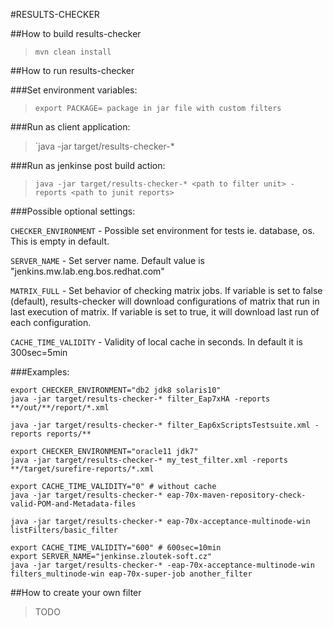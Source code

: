 #RESULTS-CHECKER


##How to build results-checker

> `mvn clean install`

##How to run results-checker

###Set environment variables:

> `export PACKAGE= package in jar file with custom filters`

###Run as client application:

> `java -jar target/results-checker-* <job name>

###Run as jenkinse post build action:

> `java -jar target/results-checker-* <path to filter unit> -reports <path to junit reports>`

###Possible optional settings:

`CHECKER_ENVIRONMENT` - Possible set environment for tests ie. database, os. This is empty in default.

`SERVER_NAME` - Set server name. Default value is "jenkins.mw.lab.eng.bos.redhat.com"

`MATRIX_FULL` - Set behavior of checking matrix jobs. If variable is set to false (default), results-checker will download configurations of matrix that run in last execution of matrix.
  If variable is set to true, it will download last run of each configuration.

`CACHE_TIME_VALIDITY` - Validity of local cache in seconds. In default it is 300sec=5min


###Examples:
```
export CHECKER_ENVIRONMENT="db2 jdk8 solaris10"
java -jar target/results-checker-* filter_Eap7xHA -reports **/out/**/report/*.xml

java -jar target/results-checker-* filter_Eap6xScriptsTestsuite.xml -reports reports/**

export CHECKER_ENVIRONMENT="oracle11 jdk7"
java -jar target/results-checker-* my_test_filter.xml -reports **/target/surefire-reports/*.xml

export CACHE_TIME_VALIDITY="0" # without cache
java -jar target/results-checker-* eap-70x-maven-repository-check-valid-POM-and-Metadata-files

java -jar target/results-checker-* eap-70x-acceptance-multinode-win listFilters/basic_filter

export CACHE_TIME_VALIDITY="600" # 600sec=10min
export SERVER_NAME="jenkinse.zloutek-soft.cz"
java -jar target/results-checker-* -eap-70x-acceptance-multinode-win filters_multinode-win eap-70x-super-job another_filter
```

##How to create your own filter

> TODO